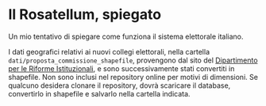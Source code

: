 # Il Rosatellum, spiegato

Un mio tentativo di spiegare come funziona il sistema elettorale italiano.

I dati geografici relativi ai nuovi collegi elettorali,
nella cartella `dati/proposta_commissione_shapefile`,
provengono dal sito del [Dipartimento per le Riforme Istituzionali](https://www.riformeistituzionali.gov.it/it/i-nuovi-collegi-elettorali/),
e sono successivamente stati convertiti in shapefile.
Non sono inclusi nel repository online per motivi di dimensioni.
Se qualcuno desidera clonare il repository,
dovrà scaricare il database, convertirlo in shapefile
e salvarlo nella cartella indicata.
